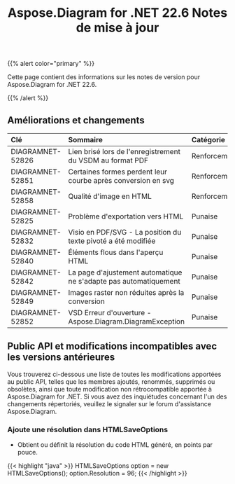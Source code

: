 ﻿---
title: Aspose.Diagram for .NET 22.6 Notes de mise à jour
type: docs
weight: 22
url: /fr/net/aspose-diagram-for-net-22-6-release-notes/
---
{{% alert color="primary" %}} 

Cette page contient des informations sur les notes de version pour Aspose.Diagram for .NET 22.6.

{{% /alert %}} 
## **Améliorations et changements**

|**Clé**|**Sommaire**|**Catégorie**|
|:- |:- |:- |
|DIAGRAMNET-52826|Lien brisé lors de l'enregistrement du VSDM au format PDF|Renforcement|
|DIAGRAMNET-52851|Certaines formes perdent leur courbe après conversion en svg|Renforcement|
|DIAGRAMNET-52858|Qualité d'image en HTML|Renforcement|
|DIAGRAMNET-52825|Problème d'exportation vers HTML|Punaise|
|DIAGRAMNET-52832|Visio en PDF/SVG - La position du texte pivoté a été modifiée|Punaise|
|DIAGRAMNET-52840|Éléments flous dans l'aperçu HTML|Punaise|
|DIAGRAMNET-52842|La page d'ajustement automatique ne s'adapte pas automatiquement|Punaise|
|DIAGRAMNET-52849|Images raster non réduites après la conversion|Punaise|
|DIAGRAMNET-52852|VSD Erreur d'ouverture - Aspose.Diagram.DiagramException|Punaise|

## **Public API et modifications incompatibles avec les versions antérieures**
Vous trouverez ci-dessous une liste de toutes les modifications apportées au public API, telles que les membres ajoutés, renommés, supprimés ou obsolètes, ainsi que toute modification non rétrocompatible apportée à Aspose.Diagram for .NET. Si vous avez des inquiétudes concernant l'un des changements répertoriés, veuillez le signaler sur le forum d'assistance Aspose.Diagram.
### **Ajoute une résolution dans HTMLSaveOptions**
- Obtient ou définit la résolution du code HTML généré, en points par pouce.

{{< highlight "java" >}}
HTMLSaveOptions option = new HTMLSaveOptions();
option.Resolution = 96;
{{< /highlight >}}
